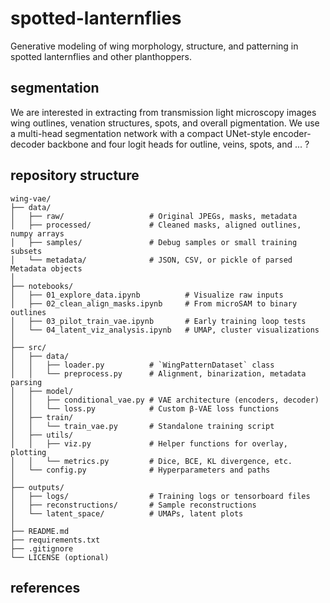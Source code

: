 # spotted-lanternflies
Generative modeling of wing morphology, structure, and patterning in spotted lanternflies and other planthoppers.

## segmentation
We are interested in extracting from transmission light microscopy images wing outlines, venation structures, spots, and overall pigmentation. We use a multi-head segmentation network with a compact UNet-style encoder-decoder backbone and four logit heads for outline, veins, spots, and ... ?

## repository structure
    wing-vae/
    ├── data/
    │   ├── raw/                   # Original JPEGs, masks, metadata
    │   ├── processed/             # Cleaned masks, aligned outlines, numpy arrays
    │   ├── samples/               # Debug samples or small training subsets
    │   └── metadata/              # JSON, CSV, or pickle of parsed Metadata objects
    │
    ├── notebooks/
    │   ├── 01_explore_data.ipynb          # Visualize raw inputs 
    │   ├── 02_clean_align_masks.ipynb     # From microSAM to binary outlines
    │   ├── 03_pilot_train_vae.ipynb       # Early training loop tests
    │   └── 04_latent_viz_analysis.ipynb   # UMAP, cluster visualizations
    │
    ├── src/
    │   ├── data/
    │   │   ├── loader.py          # `WingPatternDataset` class
    │   │   └── preprocess.py      # Alignment, binarization, metadata parsing
    │   ├── model/
    │   │   ├── conditional_vae.py # VAE architecture (encoders, decoder)
    │   │   └── loss.py            # Custom β-VAE loss functions
    │   ├── train/
    │   │   └── train_vae.py       # Standalone training script
    │   ├── utils/
    │   │   ├── viz.py             # Helper functions for overlay, plotting
    │   │   └── metrics.py         # Dice, BCE, KL divergence, etc.
    │   └── config.py              # Hyperparameters and paths
    │
    ├── outputs/
    │   ├── logs/                  # Training logs or tensorboard files
    │   ├── reconstructions/       # Sample reconstructions
    │   └── latent_space/          # UMAPs, latent plots
    │
    ├── README.md
    ├── requirements.txt
    ├── .gitignore
    └── LICENSE (optional)

## references